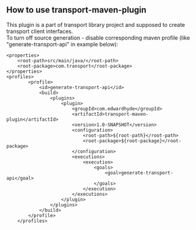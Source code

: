## How to use transport-maven-plugin

This plugin is a part of transport library project and supposed to 
create transport client interfaces.  
To turn off source generation - disable corresponding maven profile (like "generate-transport-api" in example below):

```
<properties>
    <root-path>src/main/java/</root-path>
    <root-package>com.transport</root-package>
</properties>
<profiles>
        <profile>
            <id>generate-transport-api</id>
            <build>
                <plugins>
                    <plugin>
                        <groupId>com.edwardhyde</groupId>
                        <artifactId>transport-maven-plugin</artifactId>
                        <version>1.0-SNAPSHOT</version>
                        <configuration>
                            <root-path>${root-path}</root-path>
                            <root-package>${root-package}</root-package>
                        </configuration>
                        <executions>
                            <execution>
                                <goals>
                                    <goal>generate-transport-api</goal>
                                </goals>
                            </execution>
                        </executions>
                    </plugin>
                </plugins>
            </build>
        </profile>
    </profiles>
```
